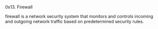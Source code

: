    0x13. Firewall

firewall is a network security system that monitors and controls incoming and outgoing network traffic based on predetermined security rules.





